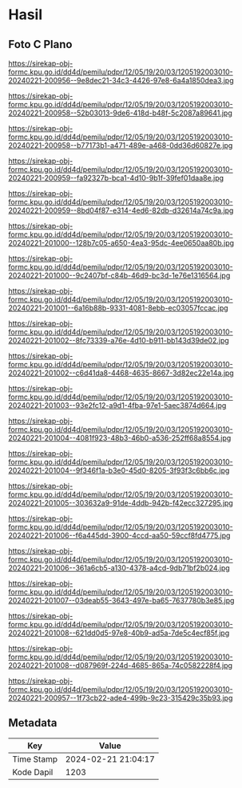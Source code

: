 # Hasil

## Foto C Plano

https://sirekap-obj-formc.kpu.go.id/dd4d/pemilu/pdpr/12/05/19/20/03/1205192003010-20240221-200956--9e8dec21-34c3-4426-97e8-6a4a1850dea3.jpg

https://sirekap-obj-formc.kpu.go.id/dd4d/pemilu/pdpr/12/05/19/20/03/1205192003010-20240221-200958--52b03013-9de6-418d-b48f-5c2087a89641.jpg

https://sirekap-obj-formc.kpu.go.id/dd4d/pemilu/pdpr/12/05/19/20/03/1205192003010-20240221-200958--b77173b1-a471-489e-a468-0dd36d60827e.jpg

https://sirekap-obj-formc.kpu.go.id/dd4d/pemilu/pdpr/12/05/19/20/03/1205192003010-20240221-200959--fa92327b-bca1-4d10-9b1f-39fef01daa8e.jpg

https://sirekap-obj-formc.kpu.go.id/dd4d/pemilu/pdpr/12/05/19/20/03/1205192003010-20240221-200959--8bd04f87-e314-4ed6-82db-d32614a74c9a.jpg

https://sirekap-obj-formc.kpu.go.id/dd4d/pemilu/pdpr/12/05/19/20/03/1205192003010-20240221-201000--128b7c05-a650-4ea3-95dc-4ee0650aa80b.jpg

https://sirekap-obj-formc.kpu.go.id/dd4d/pemilu/pdpr/12/05/19/20/03/1205192003010-20240221-201000--9c2407bf-c84b-46d9-bc3d-1e76e1316564.jpg

https://sirekap-obj-formc.kpu.go.id/dd4d/pemilu/pdpr/12/05/19/20/03/1205192003010-20240221-201001--6a16b88b-9331-4081-8ebb-ec03057fccac.jpg

https://sirekap-obj-formc.kpu.go.id/dd4d/pemilu/pdpr/12/05/19/20/03/1205192003010-20240221-201002--8fc73339-a76e-4d10-b911-bb143d39de02.jpg

https://sirekap-obj-formc.kpu.go.id/dd4d/pemilu/pdpr/12/05/19/20/03/1205192003010-20240221-201002--c6d41da8-4468-4635-8667-3d82ec22e14a.jpg

https://sirekap-obj-formc.kpu.go.id/dd4d/pemilu/pdpr/12/05/19/20/03/1205192003010-20240221-201003--93e2fc12-a9d1-4fba-97e1-5aec3874d664.jpg

https://sirekap-obj-formc.kpu.go.id/dd4d/pemilu/pdpr/12/05/19/20/03/1205192003010-20240221-201004--4081f923-48b3-46b0-a536-252ff68a8554.jpg

https://sirekap-obj-formc.kpu.go.id/dd4d/pemilu/pdpr/12/05/19/20/03/1205192003010-20240221-201004--9f346f1a-b3e0-45d0-8205-3f93f3c6bb6c.jpg

https://sirekap-obj-formc.kpu.go.id/dd4d/pemilu/pdpr/12/05/19/20/03/1205192003010-20240221-201005--303632a9-91de-4ddb-942b-f42ecc327295.jpg

https://sirekap-obj-formc.kpu.go.id/dd4d/pemilu/pdpr/12/05/19/20/03/1205192003010-20240221-201006--f6a445dd-3900-4ccd-aa50-59ccf8fd4775.jpg

https://sirekap-obj-formc.kpu.go.id/dd4d/pemilu/pdpr/12/05/19/20/03/1205192003010-20240221-201006--361a6cb5-a130-4378-a4cd-9db71bf2b024.jpg

https://sirekap-obj-formc.kpu.go.id/dd4d/pemilu/pdpr/12/05/19/20/03/1205192003010-20240221-201007--03deab55-3643-497e-ba65-7637780b3e85.jpg

https://sirekap-obj-formc.kpu.go.id/dd4d/pemilu/pdpr/12/05/19/20/03/1205192003010-20240221-201008--621dd0d5-97e8-40b9-ad5a-7de5c4ecf85f.jpg

https://sirekap-obj-formc.kpu.go.id/dd4d/pemilu/pdpr/12/05/19/20/03/1205192003010-20240221-201008--d087969f-224d-4685-865a-74c0582228f4.jpg

https://sirekap-obj-formc.kpu.go.id/dd4d/pemilu/pdpr/12/05/19/20/03/1205192003010-20240221-200957--1f73cb22-ade4-499b-9c23-315429c35b93.jpg


## Metadata

| Key        | Value               |
| ---------- | ------------------- |
| Time Stamp | 2024-02-21 21:04:17 |
| Kode Dapil | 1203                |



